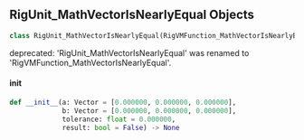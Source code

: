 ## RigUnit_MathVectorIsNearlyEqual Objects

```python
class RigUnit_MathVectorIsNearlyEqual(RigVMFunction_MathVectorIsNearlyEqual)
```

deprecated: 'RigUnit_MathVectorIsNearlyEqual' was renamed to 'RigVMFunction_MathVectorIsNearlyEqual'.

<a id="unreal.RigUnit_MathVectorIsNearlyEqual.__init__"></a>

#### __init__

```python
def __init__(a: Vector = [0.000000, 0.000000, 0.000000],
             b: Vector = [0.000000, 0.000000, 0.000000],
             tolerance: float = 0.000000,
             result: bool = False) -> None
```

<a id="unreal.RigVMFunction_MathVectorSelectBool"></a>